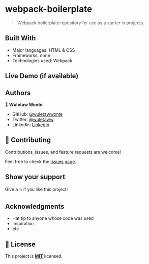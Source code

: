 # webpack-boilerplate

> Webpack boilerplate repository for use as a starter in projects.

## Built With

- Major languages: HTML & CSS
- Frameworks: none
- Technologies used: Webpack

## Live Demo (if available)

## Authors

👤 **Wuletaw Wonte**

- GitHub: [@wuletawwonte](https://github.com/wuletawwonte)
- Twitter: [@wuletaww](https://twitter.com/wuletaww)
- LinkedIn: [LinkedIn](https://linkedin.com/in/wuletaw-wonte)

## 🤝 Contributing

Contributions, issues, and feature requests are welcome!

Feel free to check the [issues page](../../issues/).

## Show your support

Give a ⭐️ if you like this project!

## Acknowledgments

- Hat tip to anyone whose code was used
- Inspiration
- etc

## 📝 License

This project is **[MIT](./LICENSE.md)** licensed.
